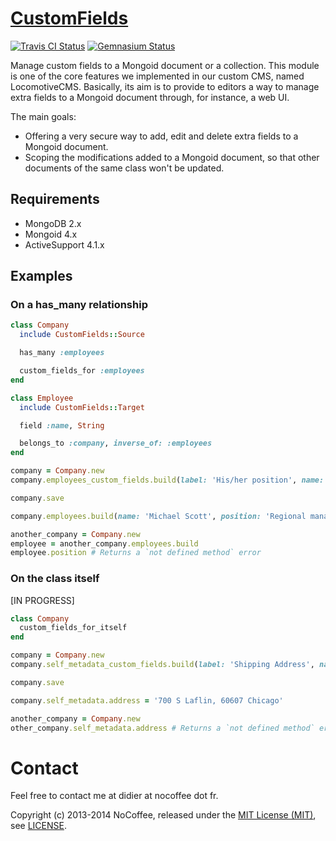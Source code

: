 [CustomFields]
==============

[![Travis CI Status][Travis CI Status]][Travis CI]
[![Gemnasium Status][Gemnasium Status]][Gemnasium]

Manage custom fields to a Mongoid document or a collection. This module is one of the core features we implemented in
our custom CMS, named LocomotiveCMS. Basically, its aim is to provide to editors a way to manage extra fields to a
Mongoid document through, for instance, a web UI.

The main goals:

* Offering a very secure way to add, edit and delete extra fields to a Mongoid document.
* Scoping the modifications added to a Mongoid document, so that other documents of the same class won't be updated.

Requirements
------------

* MongoDB 2.x
* Mongoid 4.x
* ActiveSupport 4.1.x

Examples
--------

### On a has_many relationship

```ruby
class Company
  include CustomFields::Source

  has_many :employees

  custom_fields_for :employees
end

class Employee
  include CustomFields::Target

  field :name, String

  belongs_to :company, inverse_of: :employees
end

company = Company.new
company.employees_custom_fields.build(label: 'His/her position', name: 'position', type: 'string', required: true)

company.save

company.employees.build(name: 'Michael Scott', position: 'Regional manager')

another_company = Company.new
employee = another_company.employees.build
employee.position # Returns a `not defined method` error
```

### On the class itself

[IN PROGRESS]

```ruby
class Company
  custom_fields_for_itself
end

company = Company.new
company.self_metadata_custom_fields.build(label: 'Shipping Address', name: 'address', type: 'text')

company.save

company.self_metadata.address = '700 S Laflin, 60607 Chicago'

another_company = Company.new
other_company.self_metadata.address # Returns a `not defined method` error
```

Contact
=======

Feel free to contact me at didier at nocoffee dot fr.

Copyright (c) 2013-2014 NoCoffee, released under the [MIT License (MIT)], see [LICENSE].

[CustomFields]: https://github.com/locomotivecms/custom_fields "Custom fields extension for Mongoid."
[Gemnasium]: https://gemnasium.com/locomotivecms/custom_fields "CustomFields at Gemnasium"
[Gemnasium Status]: https://img.shields.io/gemnasium/locomotivecms/custom_fields.svg?style=flat "Gemnasium Status"
[LICENSE]: https://raw.githubusercontent.com/locomotivecms/custom_fields/master/LICENSE "License"
[MIT License (MIT)]: http://opensource.org/licenses/MIT "The MIT License (MIT)"
[Travis CI]: https://travis-ci.org/locomotivecms/custom_fields "CustomFields at Travis CI"
[Travis CI Status]: https://img.shields.io/travis/locomotivecms/custom_fields.svg?style=flat "Travis CI Status"
